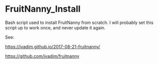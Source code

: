 # FruitNanny_Install
Bash script used to install FruitNanny from scratch. I will probably set this script up to work once, and never update it again.

See:

https://ivadim.github.io/2017-08-21-fruitnanny/

https://github.com/ivadim/fruitnanny
